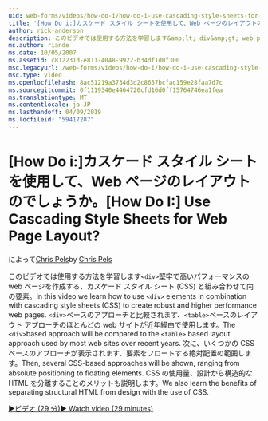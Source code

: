 ```yaml
---
uid: web-forms/videos/how-do-i/how-do-i-use-cascading-style-sheets-for-web-page-layout
title: '[How Do i:]カスケード スタイル シートを使用して、Web ページのレイアウトのでしょうか。 | Microsoft Docs'
author: rick-anderson
description: このビデオでは使用する方法を学習します&amp;lt; div&amp;gt; web p 堅牢で高いパフォーマンスを作成する、カスケード スタイル シート (CSS) と組み合わせて要素.
ms.author: riande
ms.date: 10/05/2007
ms.assetid: c812231d-e811-4048-9922-b34df1d0f300
msc.legacyurl: /web-forms/videos/how-do-i/how-do-i-use-cascading-style-sheets-for-web-page-layout
msc.type: video
ms.openlocfilehash: 8ac51219a3734d3d2c8657bcfac159e28faa7d7c
ms.sourcegitcommit: 0f1119340e4464720cfd16d0ff15764746ea1fea
ms.translationtype: MT
ms.contentlocale: ja-JP
ms.lasthandoff: 04/09/2019
ms.locfileid: "59417287"
---
```

# <a name="how-do-i-use-cascading-style-sheets-for-web-page-layout"></a><span data-ttu-id="3bd7f-104">[How Do i:]カスケード スタイル シートを使用して、Web ページのレイアウトのでしょうか。</span><span class="sxs-lookup"><span data-stu-id="3bd7f-104">[How Do I:] Use Cascading Style Sheets for Web Page Layout?</span></span>

<span data-ttu-id="3bd7f-105">によって[Chris Pels](https://twitter.com/chrispels)</span><span class="sxs-lookup"><span data-stu-id="3bd7f-105">by [Chris Pels](https://twitter.com/chrispels)</span></span>

<span data-ttu-id="3bd7f-106">このビデオでは使用する方法を学習します`<div>`堅牢で高いパフォーマンスの web ページを作成する、カスケード スタイル シート (CSS) と組み合わせて内の要素。</span><span class="sxs-lookup"><span data-stu-id="3bd7f-106">In this video we learn how to use `<div>` elements in combination with cascading style sheets (CSS) to create robust and higher performance web pages.</span></span> <span data-ttu-id="3bd7f-107">`<div>`ベースのアプローチと比較されます、`<table>`ベースのレイアウト アプローチのほとんどの web サイトが近年経由で使用します。</span><span class="sxs-lookup"><span data-stu-id="3bd7f-107">The `<div>`based approach will be compared to the `<table>` based layout approach used by most web sites over recent years.</span></span> <span data-ttu-id="3bd7f-108">次に、いくつかの CSS ベースのアプローチが表示されます、要素をフロートする絶対配置の範囲します。</span><span class="sxs-lookup"><span data-stu-id="3bd7f-108">Then, several CSS-based approaches will be shown, ranging from absolute positioning to floating elements.</span></span> <span data-ttu-id="3bd7f-109">CSS の使用量、設計から構造的な HTML を分離することのメリットも説明します。</span><span class="sxs-lookup"><span data-stu-id="3bd7f-109">We also learn the benefits of separating structural HTML from design with the use of CSS.</span></span>

[<span data-ttu-id="3bd7f-110">&#9654;ビデオ (29 分)</span><span class="sxs-lookup"><span data-stu-id="3bd7f-110">&#9654; Watch video (29 minutes)</span></span>](https://channel9.msdn.com/Blogs/ASP-NET-Site-Videos/how-do-i-use-cascading-style-sheets-for-web-page-layout)

